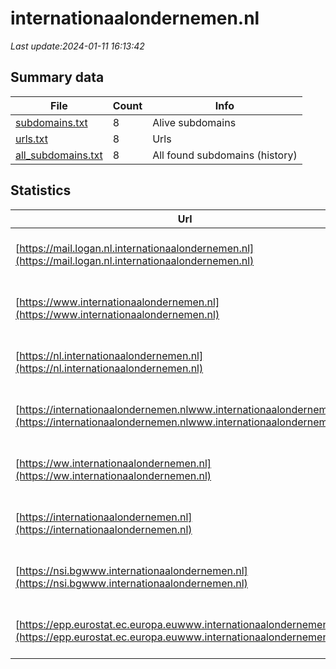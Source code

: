 # internationaalondernemen.nl
*Last update:2024-01-11 16:13:42*
## Summary data
| File       | Count | Info |
|------------|-------|------|
|[subdomains.txt](/data/internationaalondernemen/subdomains.txt)|8|Alive subdomains|
|[urls.txt](/data/internationaalondernemen/urls.txt)|8|Urls|
|[all_subdomains.txt](/data/internationaalondernemen/all_subdomains.txt)|8|All found subdomains (history)|
## Statistics
| Url | SSL | Server | Cookie | HSTS | CSP | XFO | XXP | RP | Tech |
|------------|-------|------|------|------|------|------|------|------|------|
|[https://mail.logan.nl.internationaalondernemen.nl](https://mail.logan.nl.internationaalondernemen.nl)| | | | | | | |:white_check_mark: |Apache HTTP Server H...|
|[https://www.internationaalondernemen.nl](https://www.internationaalondernemen.nl)| |apache| |:white_check_mark: | |:white_check_mark: |:white_check_mark: |:white_check_mark: |Apache HTTP Server G...|
|[https://nl.internationaalondernemen.nl](https://nl.internationaalondernemen.nl)| | | | | | | |:white_check_mark: |Apache HTTP Server H...|
|[https://internationaalondernemen.nlwww.internationaalondernemen.nl](https://internationaalondernemen.nlwww.internationaalondernemen.nl)| | | | | | | |:white_check_mark: |Apache HTTP Server H...|
|[https://ww.internationaalondernemen.nl](https://ww.internationaalondernemen.nl)| | | | | | | |:white_check_mark: |Apache HTTP Server H...|
|[https://internationaalondernemen.nl](https://internationaalondernemen.nl)| |apache| |:white_check_mark: | |:white_check_mark: |:white_check_mark: |:white_check_mark: |Apache HTTP Server H...|
|[https://nsi.bgwww.internationaalondernemen.nl](https://nsi.bgwww.internationaalondernemen.nl)| | | | | | | |:white_check_mark: |Apache HTTP Server H...|
|[https://epp.eurostat.ec.europa.euwww.internationaalondernemen.nl](https://epp.eurostat.ec.europa.euwww.internationaalondernemen.nl)| | | | | | | |:white_check_mark: |Apache HTTP Server H...|
